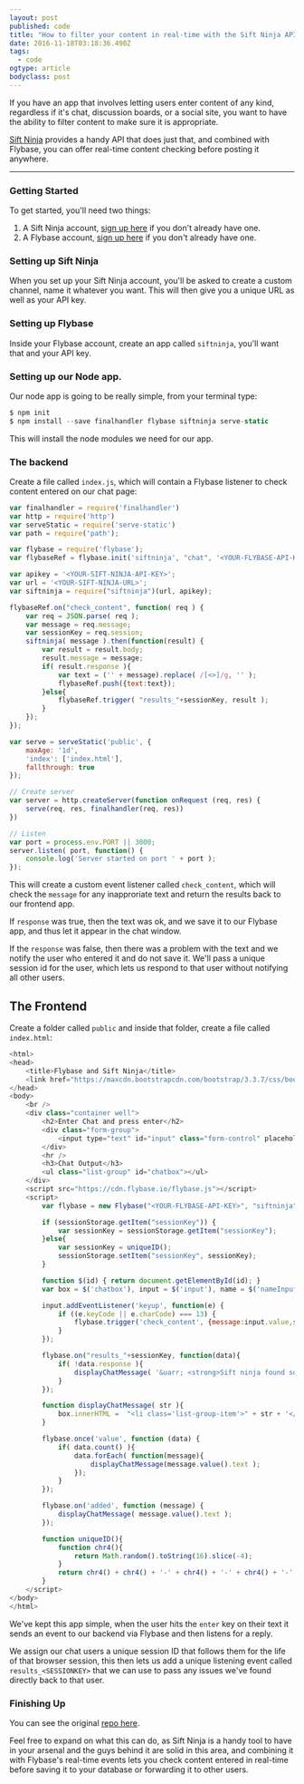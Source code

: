 ```yaml
---
layout: post 
published: code
title: "How to filter your content in real-time with the Sift Ninja API and Flybase" 
date: 2016-11-18T03:18:36.490Z 
tags:
  - code
ogtype: article 
bodyclass: post 
---
```


If you have an app that involves letting users enter content of any kind, regardless if it's chat, discussion boards, or a social site, you want to have the ability to filter content to make sure it is appropriate.

[Sift Ninja](https://www.siftninja.com) provides a handy API that does just that, and combined with Flybase, you can offer real-time content checking before posting it anywhere.

---

### Getting Started

To get started, you'll need two things:

1. A Sift Ninja account, [sign up here](https://www.siftninja.com) if you don't already have one.
2. A Flybase account, [sign up here](https://app.flybase.io/signup) if you don't already have one.

### Setting up Sift Ninja

When you set up your Sift Ninja account, you'll be asked to create a custom channel, name it whatever you want. This will then give you a unique URL as well as your API key.

### Setting up Flybase

Inside your Flybase account, create an app called `siftninja`, you'll want that and your API key.

### Setting up our Node app.

Our node app is going to be really simple, from your terminal type:

```javascript
$ npm init
$ npm install --save finalhandler flybase siftninja serve-static
```

This will install the node modules we need for our app.

### The backend

Create a file called `index.js`, which will contain a Flybase listener to check content entered on our chat page:

```javascript
var finalhandler = require('finalhandler')
var http = require('http')
var serveStatic = require('serve-static')
var path = require('path');

var flybase = require('flybase');
var flybaseRef = flybase.init('siftninja', "chat", '<YOUR-FLYBASE-API-KEY>');

var apikey = '<YOUR-SIFT-NINJA-API-KEY>';
var url = '<YOUR-SIFT-NINJA-URL>';
var siftninja = require("siftninja")(url, apikey);

flybaseRef.on("check_content", function( req ) {
	var req = JSON.parse( req );
	var message = req.message;
	var sessionKey = req.session;
	siftninja( message ).then(function(result) {
		var result = result.body;
		result.message = message;
		if( result.response ){
			var text = ('' + message).replace( /[<>]/g, '' );
			flybaseRef.push({text:text});
		}else{
			flybaseRef.trigger( "results_"+sessionKey, result );
		}
	});
});

var serve = serveStatic('public', {
	maxAge: '1d',
	'index': ['index.html'],
	fallthrough: true
});

// Create server
var server = http.createServer(function onRequest (req, res) {
	serve(req, res, finalhandler(req, res))
})

// Listen
var port = process.env.PORT || 3000;
server.listen( port, function() {
	console.log('Server started on port ' + port );
});
```

This will create a custom event listener called `check_content`, which will check the `message` for any inapproriate text and return the results back to our frontend app.

If `response` was true, then the text was ok, and we save it to our Flybase app, and thus let it appear in the chat window.

If the `response` was false, then there was a problem with the text and we notify the user who entered it and do not save it. We'll pass a unique session id for the user, which lets us respond to that user without notifying all other users.

## The Frontend

Create a folder called `public` and inside that folder, create a file called `index.html`:

```javascript
<html>
<head>
	<title>Flybase and Sift Ninja</title>
	<link href="https://maxcdn.bootstrapcdn.com/bootstrap/3.3.7/css/bootstrap.min.css" rel="stylesheet" integrity="sha384-BVYiiSIFeK1dGmJRAkycuHAHRg32OmUcww7on3RYdg4Va+PmSTsz/K68vbdEjh4u" crossorigin="anonymous">
</head>
<body>
	<br />
	<div class="container well">
		<h2>Enter Chat and press enter</h2>
		<div class="form-group">
			<input type="text" id="input" class="form-control" placeholder="Enter your message">
		</div>
		<hr />
		<h3>Chat Output</h3>
		<ul class="list-group" id="chatbox"></ul>
	</div>
	<script src="https://cdn.flybase.io/flybase.js"></script>
	<script>
		var flybase = new Flybase("<YOUR-FLYBASE-API-KEY>", "siftninja", "chat");

		if (sessionStorage.getItem("sessionKey")) {
			var sessionKey = sessionStorage.getItem("sessionKey");
		}else{
			var sessionKey = uniqueID();
			sessionStorage.setItem("sessionKey", sessionKey);
		}

		function $(id) { return document.getElementById(id); }
		var box = $('chatbox'), input = $('input'), name = $('nameInput');

		input.addEventListener('keyup', function(e) {
			if ((e.keyCode || e.charCode) === 13) {
				flybase.trigger('check_content', {message:input.value,session:sessionKey});
			}
		});

		flybase.on("results_"+sessionKey, function(data){
			if( !data.response ){
				displayChatMessage( '&uarr; <strong>Sift ninja found something bad!</strong>' );
			}
		});

		function displayChatMessage( str ){
			box.innerHTML =  "<li class='list-group-item'>" + str + '</li>' + box.innerHTML;
		}

		flybase.once('value', function (data) {
			if( data.count() ){
				data.forEach( function(message){
					displayChatMessage(message.value().text );
				});
			}
		});

		flybase.on('added', function (message) {
			displayChatMessage( message.value().text );
		});

		function uniqueID(){
			function chr4(){
				return Math.random().toString(16).slice(-4);
			}
			return chr4() + chr4() + '-' + chr4() + '-' + chr4() + '-' + chr4() + '-' + chr4() + chr4() + chr4();
		}
	</script>
</body>
</html>
```

We've kept this app simple, when the user hits the `enter` key on their text it sends an event to our backend via Flybase and then listens for a reply. 

We assign our chat users a unique session ID that follows them for the life of that browser session, this then lets us add a unique listening event called `results_<SESSIONKEY>` that we can use to pass any issues we've found directly back to that user.

### Finishing Up

You can see the original [repo here](https://github.com/flybaseio/sifting-fly).

Feel free to expand on what this can do, as Sift Ninja is a handy tool to have in your arsenal and the guys behind it are solid in this area, and combining it with Flybase's real-time events lets you check content entered in real-time before saving it to your database or forwarding it to other users.
